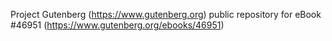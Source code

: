 Project Gutenberg (https://www.gutenberg.org) public repository for
eBook #46951 (https://www.gutenberg.org/ebooks/46951)
